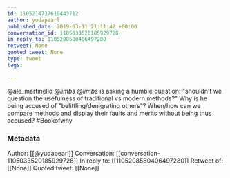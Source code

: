 ```yaml
---
id: 1105214737619443712
author: yudapearl
published_date: 2019-03-11 21:11:42 +00:00
conversation_id: 1105033520185929728
in_reply_to: 1105208580406497280
retweet: None
quoted_tweet: None
type: tweet
tags:

---
```


@ale_martinello @_limbs_ @_limbs_  is asking a humble question: "shouldn't we question the usefulness of traditional vs modern methods?" Why is he being accused of "belittling/denigrating others"? When/how can we compare methods and display their faults and merits without being thus accused? #Bookofwhy

### Metadata

Author: [[@yudapearl]]
Conversation: [[conversation-1105033520185929728]]
In reply to: [[1105208580406497280]]
Retweet of: [[None]]
Quoted tweet: [[None]]
